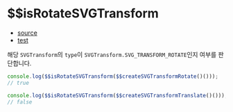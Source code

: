 # \$\$isRotateSVGTransform

- [source](./isRotateSVGTransform.index.js)
- [test](./isRotateSVGTransform.spec.js)

해당 `SVGTransform`의 `type`이 `SVGTransform.SVG_TRANSFORM_ROTATE`인지 여부를 판단합니다.

```javascript
console.log($$isRotateSVGTransform($$createSVGTransformRotate()()));
// true
```

```javascript
console.log($$isRotateSVGTransform($$createSVGTransformTranslate()()));
// false
```
